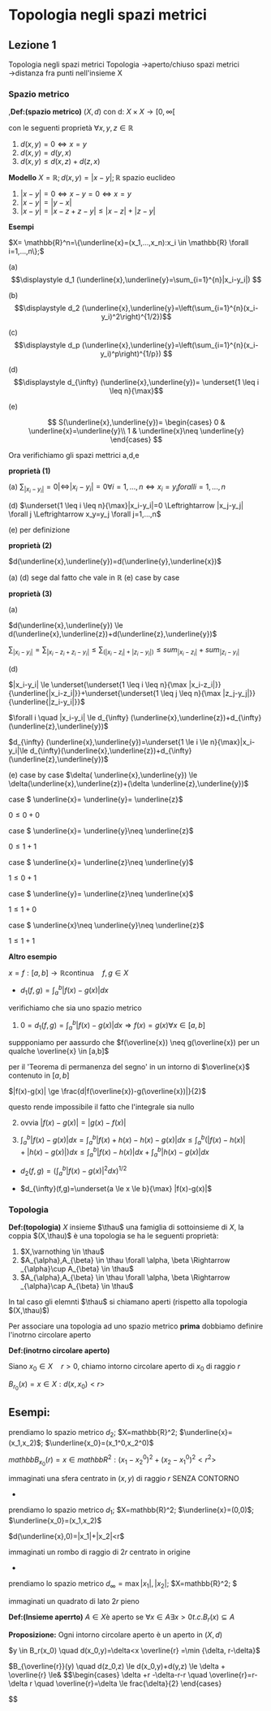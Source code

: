 # Topologia negli spazi metrici

## Lezione 1

Topologia negli spazi metrici
Topologia $\to$aperto/chiuso
spazi metrici $\to$distanza fra punti nell'insieme X

### Spazio metrico

,**Def:(spazio metrico)**
$(X,d)$ con d: $X\times X \rightarrow [0,\infty [$

con le seguenti proprietà
$\forall x,y,z \in \mathbb{R}$
1. $d(x,y)=0 \Leftrightarrow x=y$
2. $d(x,y)=d(y,x)$
3. $d(x,y) \le d(x,z)+d(z,x)$

**Modello** 
$X=\mathbb{R}; d(x,y)=|x-y|; \mathbb{R}$ spazio euclideo
1. $|x-y|=0 \Leftrightarrow x-y=0 \Leftrightarrow x=y$
2. $|x-y|=|y-x|$
3. $|x-y|=|x-z+z-y| \le|x-z|+|z-y|$

**Esempi**


$X= \mathbb{R}^n=\{\underline{x}=(x_1,...,x_n):x_i \in \mathbb{R} \forall i=1,...,n\};$

(a) $$\displaystyle  d_1 (\underline{x},\underline{y}=\sum_{i=1}^{n}|x_i-y_i|) $$

(b) $$\displaystyle  d_2 (\underline{x},\underline{y}=\left(\sum_{i=1}^{n}(x_i-y_i)^2\right)^{1/2})$$ 

(c) $$\displaystyle  d_p (\underline{x},\underline{y}=\left(\sum_{i=1}^{n}(x_i-y_i)^p\right)^{1/p}) $$

(d) $$\displaystyle  d_{\infty} (\underline{x},\underline{y})= \underset{1 \leq i \leq n}{\max}$$

(e) 

$$
S(\underline{x},\underline{y})=
\begin{cases}
0 & \underline{x}=\underline{y}\\ 
1 & \underline{x}\neq \underline{y}
\end{cases}
$$




 Ora verifichiamo gli spazi mettrici a,d,e

 **proprietà (1)**

(a) $\sum_ |x_i-y_i|=0 |\Leftrightarrow |x_i-y_i|=0\forall i=1,...,n \Leftrightarrow x_i=y_iforall i=1,...,n$

(d) $\underset{1 \leq i \leq n}{\max}|x_i-y_i|=0 \Leftrightarrow  |x_j-y_j| \forall j \Leftrightarrow x_y=y_j \forall j=1,...,n$

(e)
per definizione

 **proprietà (2)**

 $d(\underline{x},\underline{y})=d(\underline{y},\underline{x})$

 (a) (d) sege dal fatto che vale  in $\mathbb{R}$
 (e) case by case

 **proprietà (3)**

 (a)

 $d(\underline{x},\underline{y}) \le d(\underline{x},\underline{z})+d(\underline{z},\underline{y})$

 $\sum_ |x_i-y_i|=\sum_ |x_i-z_i+z_i-y_i| \le \sum_ (|x_i-z_i|+|z_i-y_i|)\le sum_ |x_i-z_i|+sum_ |z_i-y_i|$

 (d) 

$|x_i-y_i| \le \underset{\underset{1 \leq i \leq n}{\max |x_i-z_i|}}{\underline{|x_i-z_i|}}+\underset{\underset{1 \leq j \leq n}{\max |z_j-y_j|}}{\underline{|z_i-y_i|}}$


 $\forall i \quad |x_i-y_i| \le d_{\infty} (\underline{x},\underline{z})+d_{\infty} (\underline{z},\underline{y})$

$d_{\infty} (\underline{x},\underline{y})=\underset{1  \le i \le n}{\max}|x_i-y_i|\le d_{\infty}(\underline{x},\underline{z})+d_{\infty}(\underline{z},\underline{y})$ 

(e)
case by case
$\delta( \underline{x},\underline{y}) \le \delta(\underline{x},\underline{z})+(\delta \underline{z},\underline{y})$

case $ \underline{x}= \underline{y}= \underline{z}$

$0 \le 0+0$

case $ \underline{x}= \underline{y}\neq \underline{z}$

$0 \le 1+1$

case $ \underline{x}= \underline{z}\neq \underline{y}$

$1 \le 0+1$

case $ \underline{y}= \underline{z}\neq \underline{x}$

$1 \le 1+0$

case $ \underline{x}\neq \underline{y}\neq \underline{z}$

$1 \le 1+1$

**Altro esempio**

$x={f:[a,b] \rightarrow \mathbb{R} \text{continua} } \quad f,g \in X$

 - $d_1(f,g)=\int_{a}^{b}|f(x)-g(x)|dx$

  verifichiamo che sia uno spazio metrico

 1. $0=d_1(f,g)=\int_{a}^{b}|f(x)-g(x)|dx \Rightarrow f(x)=g(x) \forall x \in  [a,b]$

 suppponiamo per aassurdo che $f(\overline{x}) \neq g(\overline{x}) per un qualche \overline{x} \in [a,b]$

 per il 'Teorema di permanenza del segno' in un intorno di $\overline{x}$ contenuto in $[a,b]$

 $|f(x)-g(x)| \ge \frac{d|f(\overline{x})-g(\overline{x})|}{2}$

 questo rende impossibile il fatto che l'integrale sia nullo

 2. ovvia $|f(x)-g(x)|=|g(x)-f(x)|$

 3. $\int_{a}^{b}|f(x)-g(x)|dx=\int_{a}^{b}|f(x)+h(x)-h(x)-g(x)|dx \le \int_{a}^{b}(|f(x)-h(x)|+|h(x)-g(x)|)dx \le \int_{a}^{b}|f(x)-h(x)|dx+\int_{a}^{b}|h(x)-g(x)|dx$

 - $d_2(f,g)=\left(\int_{a}^{b}|f(x)-g(x)|^2dx\right)^{1/2}$

 - $d_{\infty}(f,g)=\underset{a \le x  \le b}{\max} |f(x)-g(x)|$

### Topologia

**Def:(topologia)**
  $X$ insieme $\thau$ una famiglia di sottoinsieme di $X$, la coppia $(X,\thau)$ è una topologia se ha le seguenti proprietà:

  1. $X,\varnothing \in \thau$
  2. $A_{\alpha},A_{\beta} \in \thau \forall \alpha, \beta \Rightarrow _{\alpha}\cup A_{\beta} \in \thau$
  3. $A_{\alpha},A_{\beta} \in \thau \forall \alpha, \beta \Rightarrow _{\alpha}\cap A_{\beta} \in \thau$

In tal caso gli elemnti $\thau$ si chiamano aperti (rispetto alla topologia $(X,\thau)$)

  Per associare una topologia ad uno spazio  metrico  **prima** dobbiamo definire l'inotrno circolare aperto

**Def:(inotrno circolare aperto)**

Siano $x_0 \in X \quad r>0$, chiamo  intorno circolare aperto di $x_0$ di raggio $r$

$B_{r_0}(x)={x \in X : d(x,x_0)<r>}$

Esempi:
- 
prendiamo lo spazio metrico $d_2$; $X=mathbb{R}^2; $\underline{x}=(x_1,x_2)$; $\underline{x_0}=(x_1^0,x_2^0)$

$mathbb{B}_{x_0}(r)={x \in mathbb{R}^2:(x_1-x_2^0)^2+(x_2-x_1^0)^2<r^2>}$

immaginati una sfera centrato in $(x,y)$ di raggio $r$ SENZA CONTORNO

- 
prendiamo lo spazio metrico $d_1$; $X=mathbb{R}^2; $\underline{x}=(0,0)$; $\underline{x_0}=(x_1,x_2)$

$d(\underline{x},0)=|x_1|+|x_2|<r$

immaginati un rombo di raggio di $2r$ centrato in origine

- 
prendiamo lo spazio metrico $d_{\infty}=\max {|x_1|,|x_2|}$; $X=mathbb{R}^2; $

immaginati un quadrato di lato $2r$ pieno

**Def:(Insieme aperrto)**
$A \in X \text{è aperto se }\forall x \in A  \exists x>0 t.c. B_r(x) \subseteq A$

**Proposizione:** Ogni intorno circolare aperto è un aperto in $(X,d)$

$y \in B_r(x_0) \quad d(x_0,y)=\delta<x \overline{r} =\min {\delta, r-\delta}$

$B_{\overline{r}}(y) \quad d(z_0,z) \le d(x_0,y)+d(y,z) \le \delta + \overline{r} \le&
 $$\begin{cases}
\delta +r -\delta-r-r \quad \overline{r}=r-\delta
r \quad  \overline{r}=\delta \le frac{\delta}{2}
\end{cases}

$$
